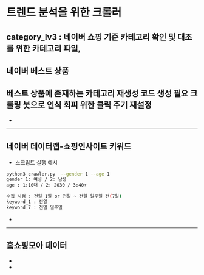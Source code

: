 # 트렌드 분석을 위한 크롤러
category_lv3 : 네이버 쇼핑 기준 카테고리 확인 및 대조를 위한 카테고리 파일,
---
## 네이버 베스트 상품
베스트 상품에 존재하는 카테고리 재생성 코드 생성 필요
크롤링 봇으로 인식 회피 위한 클릭 주기 재설정
-
- 
---
## 네이버 데이터랩-쇼핑인사이트 키워드
- 스크립트 실행 예시
```Bash
python3 crawler.py  --gender 1 --age 1
gender 1: 여성 / 2: 남성
age : 1:10대 / 2: 2030 / 3:40+

수집 시점 : 전일 1일 or 전일 ~ 전일 일주일 전(7일)
keyword_1 : 전일
keyword_7 : 전일 일주일

```
- 
---
## 홈쇼핑모아 데이터
-
-
